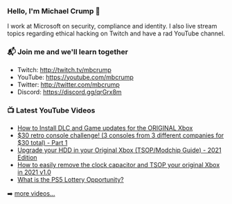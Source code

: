 ### Hello, I'm Michael Crump 👋

I work at Microsoft on security, compliance and identity. I also live stream topics regarding ethical hacking on Twitch and have a rad YouTube channel. 

### 📬 Join me and we'll learn together

- Twitch: http://twitch.tv/mbcrump
- YouTube: https://youtube.com/mbcrump
- Twitter: http://twitter.com/mbcrump
- Discord: https://discord.gg/qrGrx8m

### 📺 Latest YouTube Videos

<!-- YOUTUBE:START -->
- [How to Install DLC and Game updates for the ORIGINAL Xbox](https://www.youtube.com/watch?v=RNqA4UOodik)
- [$30 retro console challenge! &lpar;3 consoles from 3 different companies for $30 total&rpar; - Part 1](https://www.youtube.com/watch?v=CM39LrQmA2Y)
- [Upgrade your HDD in your Original Xbox &lpar;TSOP/Modchip Guide&rpar; - 2021 Edition](https://www.youtube.com/watch?v=lHvo6Q4MasY)
- [How to easily remove the clock capacitor and TSOP your original Xbox in 2021 v1.0](https://www.youtube.com/watch?v=h8dzl9u4ne4)
- [What is the PS5 Lottery Opportunity?](https://www.youtube.com/watch?v=iEu7k3AhuyI)
<!-- YOUTUBE:END -->

➡️ [more videos...](https://youtube.com/mbcrump)

